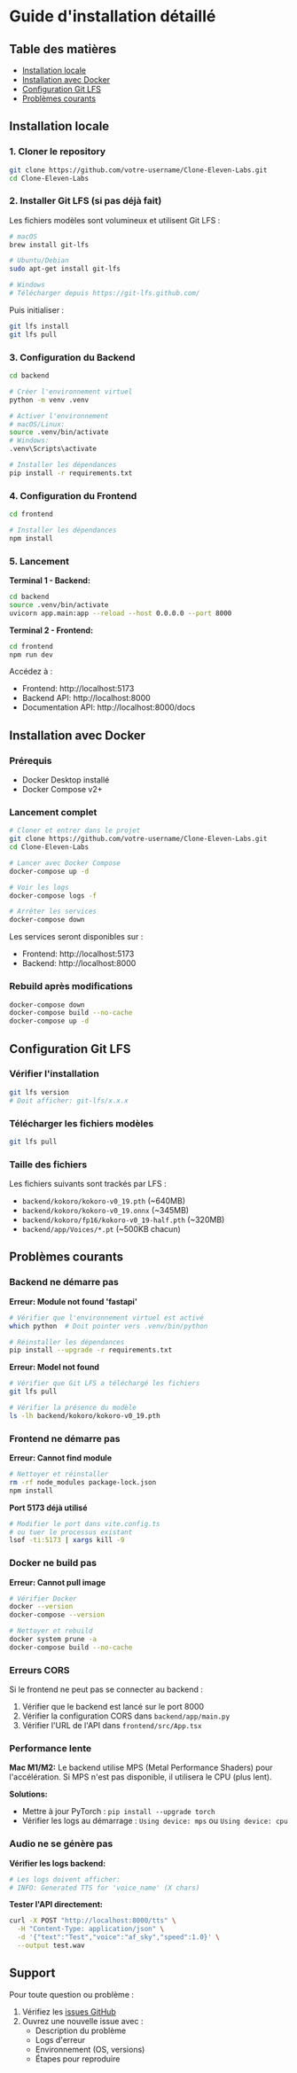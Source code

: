 # Guide d'installation détaillé

## Table des matières
- [Installation locale](#installation-locale)
- [Installation avec Docker](#installation-avec-docker)
- [Configuration Git LFS](#configuration-git-lfs)
- [Problèmes courants](#problèmes-courants)

## Installation locale

### 1. Cloner le repository

```bash
git clone https://github.com/votre-username/Clone-Eleven-Labs.git
cd Clone-Eleven-Labs
```

### 2. Installer Git LFS (si pas déjà fait)

Les fichiers modèles sont volumineux et utilisent Git LFS :

```bash
# macOS
brew install git-lfs

# Ubuntu/Debian
sudo apt-get install git-lfs

# Windows
# Télécharger depuis https://git-lfs.github.com/
```

Puis initialiser :

```bash
git lfs install
git lfs pull
```

### 3. Configuration du Backend

```bash
cd backend

# Créer l'environnement virtuel
python -m venv .venv

# Activer l'environnement
# macOS/Linux:
source .venv/bin/activate
# Windows:
.venv\Scripts\activate

# Installer les dépendances
pip install -r requirements.txt
```

### 4. Configuration du Frontend

```bash
cd frontend

# Installer les dépendances
npm install
```

### 5. Lancement

**Terminal 1 - Backend:**
```bash
cd backend
source .venv/bin/activate
uvicorn app.main:app --reload --host 0.0.0.0 --port 8000
```

**Terminal 2 - Frontend:**
```bash
cd frontend
npm run dev
```

Accédez à :
- Frontend: http://localhost:5173
- Backend API: http://localhost:8000
- Documentation API: http://localhost:8000/docs

## Installation avec Docker

### Prérequis
- Docker Desktop installé
- Docker Compose v2+

### Lancement complet

```bash
# Cloner et entrer dans le projet
git clone https://github.com/votre-username/Clone-Eleven-Labs.git
cd Clone-Eleven-Labs

# Lancer avec Docker Compose
docker-compose up -d

# Voir les logs
docker-compose logs -f

# Arrêter les services
docker-compose down
```

Les services seront disponibles sur :
- Frontend: http://localhost:5173
- Backend: http://localhost:8000

### Rebuild après modifications

```bash
docker-compose down
docker-compose build --no-cache
docker-compose up -d
```

## Configuration Git LFS

### Vérifier l'installation

```bash
git lfs version
# Doit afficher: git-lfs/x.x.x
```

### Télécharger les fichiers modèles

```bash
git lfs pull
```

### Taille des fichiers

Les fichiers suivants sont trackés par LFS :
- `backend/kokoro/kokoro-v0_19.pth` (~640MB)
- `backend/kokoro/kokoro-v0_19.onnx` (~345MB)
- `backend/kokoro/fp16/kokoro-v0_19-half.pth` (~320MB)
- `backend/app/Voices/*.pt` (~500KB chacun)

## Problèmes courants

### Backend ne démarre pas

**Erreur: Module not found 'fastapi'**

```bash
# Vérifier que l'environnement virtuel est activé
which python  # Doit pointer vers .venv/bin/python

# Réinstaller les dépendances
pip install --upgrade -r requirements.txt
```

**Erreur: Model not found**

```bash
# Vérifier que Git LFS a téléchargé les fichiers
git lfs pull

# Vérifier la présence du modèle
ls -lh backend/kokoro/kokoro-v0_19.pth
```

### Frontend ne démarre pas

**Erreur: Cannot find module**

```bash
# Nettoyer et réinstaller
rm -rf node_modules package-lock.json
npm install
```

**Port 5173 déjà utilisé**

```bash
# Modifier le port dans vite.config.ts
# ou tuer le processus existant
lsof -ti:5173 | xargs kill -9
```

### Docker ne build pas

**Erreur: Cannot pull image**

```bash
# Vérifier Docker
docker --version
docker-compose --version

# Nettoyer et rebuild
docker system prune -a
docker-compose build --no-cache
```

### Erreurs CORS

Si le frontend ne peut pas se connecter au backend :

1. Vérifier que le backend est lancé sur le port 8000
2. Vérifier la configuration CORS dans `backend/app/main.py`
3. Vérifier l'URL de l'API dans `frontend/src/App.tsx`

### Performance lente

**Mac M1/M2:**
Le backend utilise MPS (Metal Performance Shaders) pour l'accélération. Si MPS n'est pas disponible, il utilisera le CPU (plus lent).

**Solutions:**
- Mettre à jour PyTorch : `pip install --upgrade torch`
- Vérifier les logs au démarrage : `Using device: mps` ou `Using device: cpu`

### Audio ne se génère pas

**Vérifier les logs backend:**
```bash
# Les logs doivent afficher:
# INFO: Generated TTS for 'voice_name' (X chars)
```

**Tester l'API directement:**
```bash
curl -X POST "http://localhost:8000/tts" \
  -H "Content-Type: application/json" \
  -d '{"text":"Test","voice":"af_sky","speed":1.0}' \
  --output test.wav
```

## Support

Pour toute question ou problème :
1. Vérifiez les [issues GitHub](https://github.com/votre-username/Clone-Eleven-Labs/issues)
2. Ouvrez une nouvelle issue avec :
   - Description du problème
   - Logs d'erreur
   - Environnement (OS, versions)
   - Étapes pour reproduire
